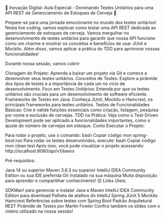 🌟 Inovação Digital: Aula Especial - Dominando Testes Unitários para uma API REST de Gerenciamento de Estoques de Cerveja 🍻

Prepare-se para uma jornada emocionante no mundo dos testes unitários! Nesta live coding, vamos explorar como testar uma API REST dedicada ao gerenciamento de estoques de cerveja. Vamos mergulhar no desenvolvimento de testes unitários para garantir que nossa API funcione como um charme e mostrar os conceitos e benefícios de usar JUnit e Mockito. Além disso, vamos aplicar a prática do TDD para aprimorar nossas funcionalidades!

Durante nossa sessão, vamos cobrir:

Clonagem do Projeto: Aprenda a baixar um projeto via Git e comece a desenvolver seus testes unitários.
Conceitos de Testes: Explore a pirâmide dos tipos de testes e a importância de cada um no ciclo de desenvolvimento.
Foco em Testes Unitários: Entenda por que os testes unitários são cruciais para um desenvolvimento de software eficiente.
Frameworks de Testes em Java: Conheça JUnit, Mockito e Hamcrest, os principais frameworks para testes unitários.
Testes de Funcionalidades Básicas: Crie e valide funções essenciais como criação, listagem, pesquisa por nome e exclusão de cervejas.
TDD na Prática: Veja como o Test-Driven Development pode ser aplicado a funcionalidades importantes, como o ajuste do número de cervejas em estoque.
Como Executar o Projeto:

Para rodar o projeto, use o comando:
bash
Copiar código
mvn spring-boot:run
Para rodar os testes desenvolvidos, execute:
bash
Copiar código
mvn clean test
Após isso, você pode visualizar o projeto acessando:
http://localhost:8080/api/v1/beers

Pré-requisitos:

Java 14 ou superior
Maven 3.6.3 ou superior
IntelliJ IDEA Community Edition ou sua IDE preferida
Git instalado na sua máquina
Muita disposição para aprender e compartilhar conhecimento! 😊
Links Úteis:

SDKMan! para gerenciar e instalar Java e Maven
IntelliJ IDEA Community Edition para download
Palheta de atalhos do IntelliJ
Spring
JUnit 5
Mockito
Hamcrest
Referências sobre testes com Spring Boot
Padrão Arquitetural REST
Pirâmide de Testes por Martin Fowler
Confira também os slides com o roteiro utilizado na nossa sessão!
